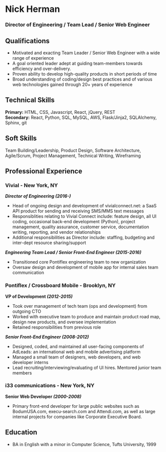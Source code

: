 # Nick Herman
### Director of Engineering / Team Lead / Senior Web Engineer

## Qualifications

* Motivated and exacting Team Leader / Senior Web Engineer with a wide range of experience
* A goal oriented leader adept at guiding team-members towards efficiency and over-delivery.
* Proven ability to develop high-quality products in short periods of time
* Broad understanding of coding/design best practices and of various web technologies gained through 20+ years of experience

## Technical Skills
**Primary:** HTML, CSS, Javascript, React, jQuery, REST  
**Secondary:** React, Python, SQL, MySQL, AWS, Flask/Jinja2, SQLAlchemy, Sphinx, git
  
## Soft Skills
Team Building/Leadership, Product Design, Software Architecture, Agile/Scrum, Project Management, Technical Writing, Wireframing
  
## Professional Experience 

### Vivial - New York, NY
**_Director of Engineering (2016-)_**  

* Head of ongoing design and development of vivialconnect.net: a SaaS API product for sending and receiving SMS/MMS text messages
* Responsiblities relating to Vivial Connect include: feature design, all UI coding, occasional back-end development (Python), project management, quality assurance, customer service, documentation writing, reporting, and vendor relationships
* Additional responsibilities as Director include: staffing, budgeting and inter-dept resource sharing/support

**_Engineering Team Lead / Senior Front-End Engineer (2015-2016)_**  

* Transitioned core Pontiflex engineering team to new organization
* Oversaw design and development of mobile app for internal sales team communication

### Pontiflex / Crossboard Mobile - Brooklyn, NY
**VP of Development _(2012-2015)_**  

* Took over management of tech team (ops and development) from outgoing CTO
* Worked with executive team to produce and maintain product road map, design new products, and oversee implementation
* Retained responsibilities from previous role

**_Senior Front-End Engineer (2008-2012)_**  

* Designed, coded, and maintained all user-facing components of AdLeads: an international web and mobile advertising platform
* Managed a small team of designers, web developers, and web developer interns
* Lead recruiting/interviewing/evaluating of UI hires. Mentored junior team members

### i33 communications - New York, NY
**Senior Web Developer _(2000-2008)_**  

* Primary front-end developer for large public websites such as BodumUSA.com, execu-search.com and Attendi.com, as well as large internal projects for companies like Corporate Executive Board.

## Education 

* BA in English with a minor in Computer Science, Tufts University, 1999





